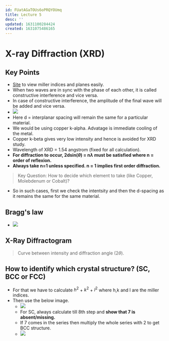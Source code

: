 ```yaml
---
id: FUatAGaTOUs6oPRQYOUmq
title: Lecture 5
desc: ''
updated: 1631100284424
created: 1631075486165
---
```


# X-ray Diffraction (XRD)

## Key Points
* [Site](http://calistry.org/calculate/latticePlanesMillerIndices) to view miller indices and planes easily.
* When two waves are in sync with the phase of each other, it is called constructive interference and vice versa.
* In case of constructive interference, the amplitude of the final wave will be added and vice versa.
* ![](/assets/images/2021-09-08-14-54-08.png)
* Here d = interplanar spacing will remain the same for a particular material.
* We would be using copper k-alpha. Advatage is immediate cooling of the metal.
* Copper k-beta gives very low intensity and hence is avoided for XRD study.
* Wavelength of XRD = 1.54 angstrom (fixed for all calculation).
* **For diffraction to occur, 2dsin($\theta$) = n$\lambda$ must be satisfied where n = order of reflexion.**
* **Always take n=1 unless specified. n = 1 implies first order diffraction.**

> Key Question: How to decide which element to take (like Copper, Molebdenum or Cobalt)?
* So in such cases, first we check the intentsity and then the d-spacing as it remains the same for the same material.

## Bragg's law
* ![](/assets/images/2021-09-08-14-47-40.png)

## X-Ray Diffractogram
> Curve between intensity and diffraction angle (2$\theta$).

## How to identify which crystal structure? (SC, BCC or FCC)
* For that we have to calculate $h^2$ + $k^2$ + $l^2$ where h,k and l are the miller indices.
* Then use the below image.
    * ![](/assets/images/2021-09-08-16-03-14.png)
    * For SC, always calculate till 8th step and **show that 7 is absent/missing.**
    * If 7 comes in the series then multiply the whole series with 2 to get BCC structure.
    * ![](/assets/images/2021-09-08-16-50-04.png)